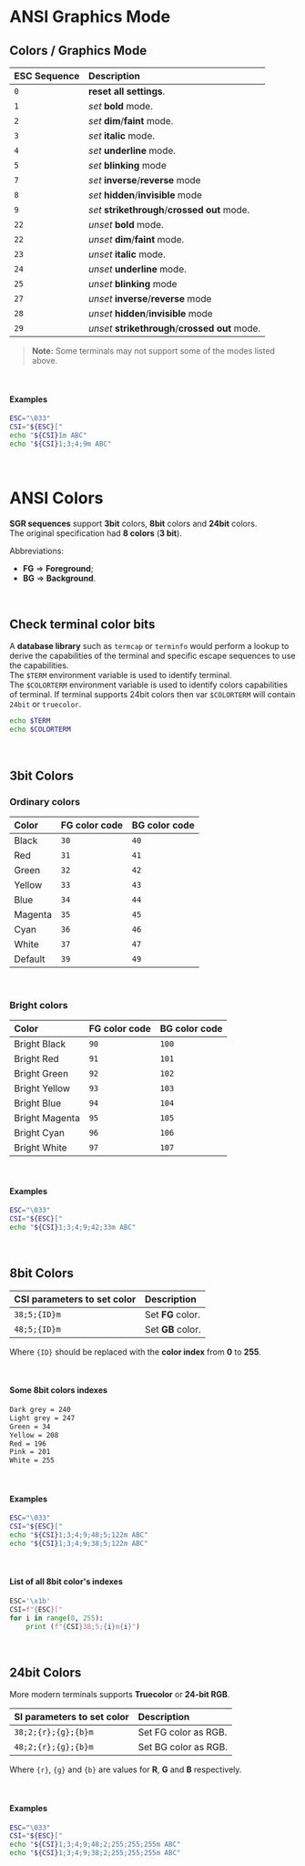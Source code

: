 # ANSI Graphics Mode
## Colors / Graphics Mode
|**ESC Sequence**|**Description**|
|:---------------|:--------------|
|`0`|**reset** **all** **settings**.|
|`1`|*set* **bold** mode.|
|`2`|*set* **dim**/**faint** mode.|
|`3`|*set* **italic** mode.|
|`4`|*set* **underline** mode.|
|`5`|*set* **blinking** mode|
|`7`|*set* **inverse**/**reverse** mode|
|`8`|*set* **hidden**/**invisible** mode|
|`9`|*set* **strikethrough**/**crossed out** mode.|
|`22`|*unset* **bold** mode.|
|`22`|*unset* **dim**/**faint** mode.|
|`23`|*unset* **italic** mode.|
|`24`|*unset* **underline** mode.|
|`25`|*unset* **blinking** mode|
|`27`|*unset* **inverse**/**reverse** mode|
|`28`|*unset* **hidden**/**invisible** mode|
|`29`|*unset* **strikethrough**/**crossed out** mode.|

> **Note:** Some terminals may not support some of the modes listed above.

<br>

#### Examples
```bash
ESC="\033"
CSI="${ESC}["
echo "${CSI}1m ABC"
echo "${CSI}1;3;4;9m ABC"
```

<br>

# ANSI Colors
**SGR sequences** support **3bit** colors, **8bit** colors and **24bit** colors.<br>
The original specification had **8 colors** (**3 bit**).<br>

Abbreviations:
- **FG** => **Foreground**;
- **BG** => **Background**.

<br>

## Check terminal color bits
A **database library** such as ``termcap`` or ``terminfo`` would perform a lookup to derive the capabilities of the terminal and specific escape sequences to use the capabilities.<br>
The ``$TERM`` environment variable is used to identify terminal.<br>
The ``$COLORTERM`` environment variable is used to identify colors capabilities of terminal. If terminal supports 24bit colors then var ``$COLORTERM`` will contain ``24bit`` or ``truecolor``.<br>
```bash
echo $TERM
echo $COLORTERM
```

<br>

## 3bit Colors
### Ordinary colors
|**Color**|**FG** color code|**BG** color code|
|:----|:------------|:------------|
|Black|``30``|``40``|
|Red|``31``|``41``|
|Green|``32``|``42``|
|Yellow|``33``|``43``|
|Blue|``34``|``44``|
|Magenta|``35``|``45``|
|Cyan|``36``|``46``|
|White|``37``|``47``|
|Default|``39``|``49``|

<br>

### Bright colors
|**Color**|**FG** color code|**BG** color code|
|:---------|:-----------|:------------|
|Bright Black|``90``|``100``|
|Bright Red|``91``|``101``|
|Bright Green|``92``|``102``|
|Bright Yellow|``93``|``103``|
|Bright Blue|``94``|``104``|
|Bright Magenta|``95``|``105``|
|Bright Cyan|``96``|``106``|
|Bright White|``97``|``107``|

<br>

#### Examples
```bash
ESC="\033"
CSI="${ESC}["
echo "${CSI}1;3;4;9;42;33m ABC"
```

<br>

## 8bit Colors
|CSI parameters to set color|Description|
|:-----------|:----------|
|``38;5;{ID}m``|Set **FG** color.|
|``48;5;{ID}m``|Set **GB** color.|

Where ``{ID}`` should be replaced with the **color index** from **0** to **255**.

<br>

#### Some 8bit colors indexes
```bash
Dark grey = 240
Light grey = 247
Green = 34
Yellow = 208
Red = 196
Pink = 201
White = 255
```

<br>

#### Examples
```bash
ESC="\033"
CSI="${ESC}["
echo "${CSI}1;3;4;9;48;5;122m ABC"
echo "${CSI}1;3;4;9;38;5;122m ABC"
```

<br>

#### List of all **8bit** color's indexes
```Python
ESC='\x1b'
CSI=f"{ESC}["
for i in range(0, 255):
    print (f"{CSI}38;5;{i}m{i}")
```

<br>

## 24bit Colors
More modern terminals supports **Truecolor** or **24-bit RGB**.<br>

|SI parameters to set color|Description|
|:----------------|:----------|
|`38;2;{r};{g};{b}m`|Set FG color as RGB.|
|`48;2;{r};{g};{b}m`|Set BG color as RGB.|

Where ``{r}``, ``{g}`` and ``{b}`` are values for **R**, **G** and **B** respectively.

<br>

#### Examples
```bash
ESC="\033"
CSI="${ESC}["
echo "${CSI}1;3;4;9;48;2;255;255;255m ABC"
echo "${CSI}1;3;4;9;38;2;255;255;255m ABC"
```
